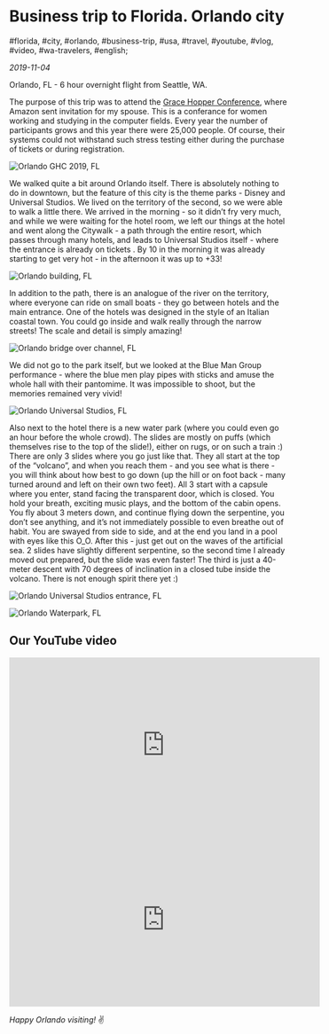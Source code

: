 # Business trip to Florida. Orlando city

#florida, #city, #orlando, #business-trip, #usa, #travel, #youtube, #vlog, #video, #wa-travelers, #english;

_2019-11-04_

Orlando, FL - 6 hour overnight flight from Seattle, WA.

The purpose of this trip was to attend the [Grace Hopper Conference](https://ghc.anitab.org/), where Amazon sent invitation for my spouse. This is a conferance for women working and studying in the computer fields. Every year the number of participants grows and this year there were 25,000 people. Of course, their systems could not withstand such stress testing either during the purchase of tickets or during registration.

![Orlando GHC 2019, FL](/images/business-trip-to-florida-orlando-city/1.jpg "Orlando GHC 2019, FL")

We walked quite a bit around Orlando itself. There is absolutely nothing to do in downtown, but the feature of this city is the theme parks - Disney and Universal Studios. We lived on the territory of the second, so we were able to walk a little there. We arrived in the morning - so it didn’t fry very much, and while we were waiting for the hotel room, we left our things at the hotel and went along the Citywalk - a path through the entire resort, which passes through many hotels, and leads to Universal Studios itself - where the entrance is already on tickets . By 10 in the morning it was already starting to get very hot - in the afternoon it was up to +33!

![Orlando building, FL](/images/business-trip-to-florida-orlando-city/2.jpg "Orlando building, FL")

In addition to the path, there is an analogue of the river on the territory, where everyone can ride on small boats - they go between hotels and the main entrance. One of the hotels was designed in the style of an Italian coastal town. You could go inside and walk really through the narrow streets! The scale and detail is simply amazing!

![Orlando bridge over channel, FL](/images/business-trip-to-florida-orlando-city/3.jpg "Orlando bridge over channel, FL")

We did not go to the park itself, but we looked at the Blue Man Group performance - where the blue men play pipes with sticks and amuse the whole hall with their pantomime. It was impossible to shoot, but the memories remained very vivid!

![Orlando Universal Studios, FL](/images/business-trip-to-florida-orlando-city/4.jpg "Orlando, FL")

Also next to the hotel there is a new water park (where you could even go an hour before the whole crowd). The slides are mostly on puffs (which themselves rise to the top of the slide!), either on rugs, or on such a train :) There are only 3 slides where you go just like that. They all start at the top of the “volcano”, and when you reach them - and you see what is there - you will think about how best to go down (up the hill or on foot back - many turned around and left on their own two feet). All 3 start with a capsule where you enter, stand facing the transparent door, which is closed. You hold your breath, exciting music plays, and the bottom of the cabin opens. You fly about 3 meters down, and continue flying down the serpentine, you don’t see anything, and it’s not immediately possible to even breathe out of habit. You are swayed from side to side, and at the end you land in a pool with eyes like this O_O. After this - just get out on the waves of the artificial sea. 2 slides have slightly different serpentine, so the second time I already moved out prepared, but the slide was even faster! The third is just a 40-meter descent with 70 degrees of inclination in a closed tube inside the volcano. There is not enough spirit there yet :)

![Orlando Universal Studios entrance, FL](/images/business-trip-to-florida-orlando-city/5.jpg "Orlando Universal Studios entrance, FL")

![Orlando Waterpark, FL](/images/business-trip-to-florida-orlando-city/6.jpg "Orlando Waterpark, FL")

## Our YouTube video

<iframe width="560" height="315" src="https://www.youtube.com/embed/tlXwwFkvb68" title="YouTube video player" frameborder="0" allow="accelerometer; autoplay; clipboard-write; encrypted-media; gyroscope; picture-in-picture" allowfullscreen></iframe>

<iframe width="560" height="315" src="https://www.youtube.com/embed/3Fpv1TiBdYk" title="YouTube video player" frameborder="0" allow="accelerometer; autoplay; clipboard-write; encrypted-media; gyroscope; picture-in-picture" allowfullscreen></iframe>

_Happy Orlando visiting!_ :v:
